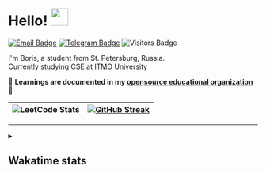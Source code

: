 # Hello! <img src="https://media1.giphy.com/media/alx4TtaDYyLE6S5Jem/giphy.gif?cid=ecf05e47nkmg3t8fa62rml2sjew7eb4bkyj49b6pzcvytxrn&rid=giphy.gif&ct=s" width="35px">

[![Email Badge](https://img.shields.io/badge/-Email-lightblue?style=flat-square&logo=Outlook&logoColor=white&link=mailto:b_dvorkin@niuitmo.ru)](mailto:b_dvorkin@niuitmo.ru)
[![Telegram Badge](https://img.shields.io/badge/-Telegram-0088cc?style=flat-square&labelColor=0088cc&logo=telegram&logoColor=white&link=https://t.me/adagio_sostenuto)](https://t.me/adagio_sostenuto)
![Visitors Badge](https://komarev.com/ghpvc/?username=worthant&style=flat-square&label=Visitors)

<p>

  I'm Boris, a student from St. Petersburg, Russia.  
  Currently studying CSE at [ITMO University](https://itmo.ru)

  📒 **Learnings are documented in my [opensource educational organization](https://github.com/Imtjl#-studying-journey-beasts-)** 📒
</p>
  
|![LeetCode Stats](https://leetcard.jacoblin.cool/worthant?theme=nord&font=Archivo)|[![GitHub Streak](https://github-readme-streak-stats-five-mu.vercel.app?user=worthant&theme=ayu-mirage&border_radius=5)](https://git.io/streak-stats)|
|:-:|:-:|

---

<details>
  <summary><h2>Wakatime stats</h2></summary>
  <a href="https://github.com/anuraghazra/github-readme-stats">
  <img align="center" src="https://github-readme-stats.vercel.app/api/wakatime?username=worthant&layout=compact" />
</a>
</details>
